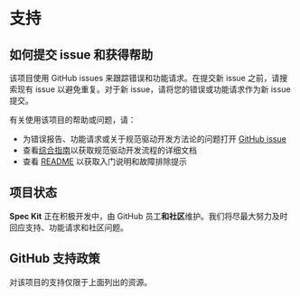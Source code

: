 # 支持 

## 如何提交 issue 和获得帮助

该项目使用 GitHub issues 来跟踪错误和功能请求。在提交新 issue 之前，请搜索现有 issue 以避免重复。对于新 issue，请将您的错误或功能请求作为新 issue 提交。

有关使用该项目的帮助或问题，请：

- 为错误报告、功能请求或关于规范驱动开发方法论的问题打开 [GitHub issue](https://github.com/bytectlgo/spec-kit/issues/new)
- 查看[综合指南](./spec-driven.md)以获取规范驱动开发流程的详细文档
- 查看 [README](./README.md) 以获取入门说明和故障排除提示

## 项目状态

**Spec Kit** 正在积极开发中，由 GitHub 员工**和社区**维护。我们将尽最大努力及时回应支持、功能请求和社区问题。

## GitHub 支持政策

对该项目的支持仅限于上面列出的资源。
